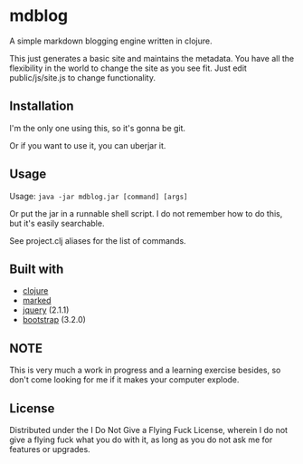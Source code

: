# mdblog

A simple markdown blogging engine written in clojure.

This just generates a basic site and maintains the metadata. You have all the flexibility in the world to change the site as you see fit. Just edit public/js/site.js to change functionality.

## Installation

I'm the only one using this, so it's gonna be git.

Or if you want to use it, you can uberjar it.

## Usage

Usage: ```java -jar mdblog.jar [command] [args]```

Or put the jar in a runnable shell script. I do not remember how to do this, but it's easily searchable.

See project.clj aliases for the list of commands.

## Built with

* [clojure](http://clojure.org)
* [marked](https://github.com/chjj/marked/commit/3e02a69921b9b4009d0b17aa1fe0ae2546f96de2) 
* [jquery](http://jquery.com/) (2.1.1)
* [bootstrap](http://getbootstrap.com) (3.2.0)

## NOTE

This is very much a work in progress and a learning exercise besides, so don't come looking for me if it makes your computer explode.

## License

Distributed under the I Do Not Give a Flying Fuck License, wherein I do not give a flying fuck what you do with it, as long as you do not ask me for features or upgrades. 
